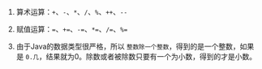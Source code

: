 
1. 算术运算：`+`、`-`、`*`、`/`、`%`、`++`、`--`
		    
2. 赋值运算：`=`、`+=`、`-=`、`*=`、`/=`、`%=`
	
3. 由于Java的数据类型很严格，所以 `整数除一个整数`，得到的是一个整数，如果是 `0.几`，结果就为0。除数或者被除数只要有一个为小数，得到的才是小数。

